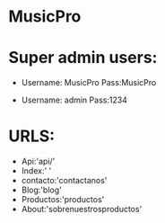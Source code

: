 # MusicPro
Super admin users:
=
- Username: MusicPro
Pass:MusicPro

- Username: admin
Pass:1234

URLS: 
=
- Api:'api/'
- Index:' '
- contacto:'contactanos'
- Blog:'blog'
- Productos:'productos'
- About:'sobrenuestrosproductos'
